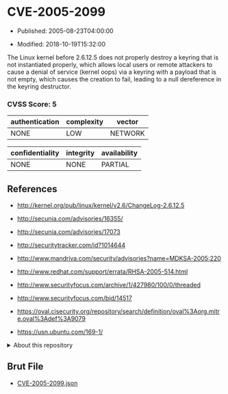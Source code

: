 # CVE-2005-2099

- Published: 2005-08-23T04:00:00

- Modified: 2018-10-19T15:32:00

The Linux kernel before 2.6.12.5 does not properly destroy a keyring that is not instantiated properly, which allows local users or remote attackers to cause a denial of service (kernel oops) via a keyring with a payload that is not empty, which causes the creation to fail, leading to a null dereference in the keyring destructor.

### CVSS Score: **5**

| authentication | complexity | vector |
| --- | --- | --- |
| NONE | LOW | NETWORK |

| confidentiality | integrity | availability |
| --- | --- | --- |
| NONE | NONE | PARTIAL |

## References

* http://kernel.org/pub/linux/kernel/v2.6/ChangeLog-2.6.12.5

* http://secunia.com/advisories/16355/

* http://secunia.com/advisories/17073

* http://securitytracker.com/id?1014644

* http://www.mandriva.com/security/advisories?name=MDKSA-2005:220

* http://www.redhat.com/support/errata/RHSA-2005-514.html

* http://www.securityfocus.com/archive/1/427980/100/0/threaded

* http://www.securityfocus.com/bid/14517

* https://oval.cisecurity.org/repository/search/definition/oval%3Aorg.mitre.oval%3Adef%3A9079

* https://usn.ubuntu.com/169-1/

<details>
<summary>About this repository</summary> 

  This repository is part of the project [Live Hack CVE](https://github.com/Live-Hack-CVE). Main website can be found [www.live-hack.org](https://www.live-hack.org) 
  
  Made by [Sn0wAlice](https://github.com/Sn0wAlice) for the people that care about security and need to have a feed of the latest CVEs. Hope you enjoy it, don't forget to star the repo and follow me on [Twitter](https://twitter.com/Sn0wAlice) and [Github](https://github.com/Sn0wAlice). And that is my [personnal website](https://www.alice-snow.me/)

  - [Home Page](https://github.com/Live-Hack-CVE)
  - [Framework](https://github.com/Live-Hack-CVE/cve-framework)
  - [CVE database](https://github.com/Live-Hack-CVE/full_database)
  - [Changelog](https://github.com/Live-Hack-CVE/Changelog)
</details>

## Brut File

* [CVE-2005-2099.json](https://raw.githubusercontent.com/Live-Hack-CVE/full_database/main/cves/2005/CVE-2005-2099.json)

